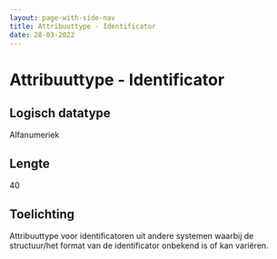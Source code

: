 ```yaml
---
layout: page-with-side-nav
title: Attribuuttype - Identificator
date: 28-03-2022
---
```


# Attribuuttype - Identificator

## Logisch datatype
Alfanumeriek

## Lengte
40

## Toelichting
Attribuuttype voor identificatoren uit andere systemen waarbij de structuur/het format van de identificator onbekend is of kan variëren.
